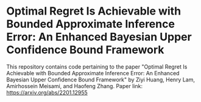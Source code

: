 # Optimal Regret Is Achievable with Bounded Approximate Inference Error: An Enhanced Bayesian Upper Confidence Bound Framework

This repository contains code pertaining to the paper 
"Optimal Regret Is Achievable with Bounded Approximate Inference Error: An Enhanced Bayesian Upper Confidence Bound Framework" 
by Ziyi Huang, Henry Lam, Amirhossein Meisami, and Haofeng Zhang. 
Paper link: https://arxiv.org/abs/2201.12955
